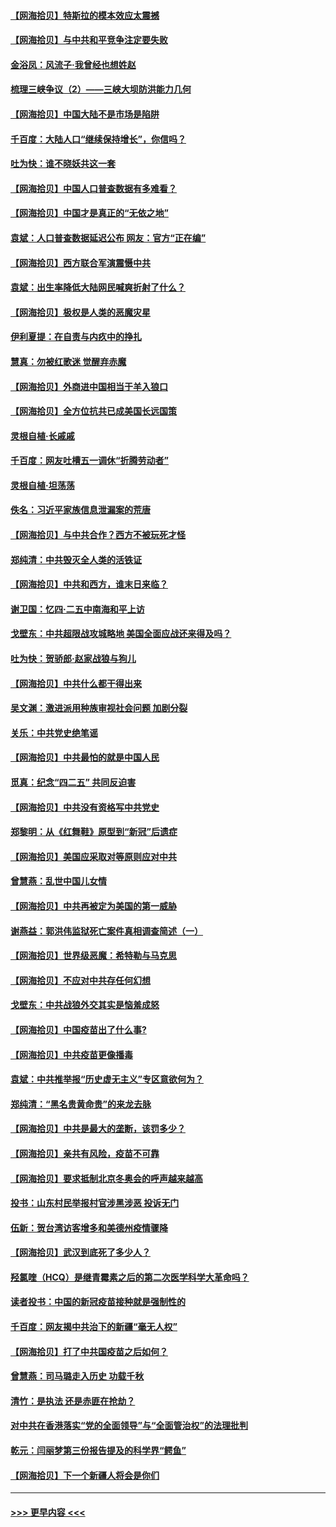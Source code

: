#### [【网海拾贝】特斯拉的模本效应太震撼](../pages/nsc993/n12925626.md?t=05070251) 
#### [【网海拾贝】与中共和平竞争注定要失败](../pages/nsc993/n12923326.md?t=05070251) 
#### [金浴凤：风流子‧我曾经也想姓赵](../pages/nsc993/n12920911.md?t=05070251) 
#### [梳理三峡争议（2）——三峡大坝防洪能力几何](../pages/nsc993/n12920173.md?t=05070251) 
#### [【网海拾贝】中国大陆不是市场是陷阱](../pages/nsc993/n12920143.md?t=05070251) 
#### [千百度：大陆人口“继续保持增长”，你信吗？](../pages/nsc993/n12918946.md?t=05070251) 
#### [吐为快：谁不晓妖共这一套](../pages/nsc993/n12918941.md?t=05070251) 
#### [【网海拾贝】中国人口普查数据有多难看？](../pages/nsc993/n12917822.md?t=05070251) 
#### [【网海拾贝】中国才是真正的“无依之地”](../pages/nsc993/n12915845.md?t=05070251) 
#### [袁斌：人口普查数据延迟公布 网友：官方“正在编”](../pages/nsc993/n12915748.md?t=05070251) 
#### [【网海拾贝】西方联合军演震慑中共](../pages/nsc993/n12913466.md?t=05070251) 
#### [袁斌：出生率降低大陆网民喊爽折射了什么？](../pages/nsc993/n12913365.md?t=05070251) 
#### [【网海拾贝】极权是人类的恶魔灾星](../pages/nsc993/n12910697.md?t=05070251) 
#### [伊利夏提：在自责与内疚中的挣扎](../pages/nsc993/n12910493.md?t=05070251) 
#### [慧真：勿被红歌迷 觉醒弃赤魔](../pages/nsc993/n12910485.md?t=05070251) 
#### [【网海拾贝】外商进中国相当于羊入狼口](../pages/nsc993/n12908274.md?t=05070251) 
#### [【网海拾贝】全方位抗共已成美国长远国策](../pages/nsc993/n12906878.md?t=05070251) 
#### [灵根自植‧长戚戚](../pages/nsc993/n12905585.md?t=05070251) 
#### [千百度：网友吐槽五一调休“折腾劳动者”](../pages/nsc993/n12905934.md?t=05070251) 
#### [灵根自植‧坦荡荡](../pages/nsc993/n12905562.md?t=05070251) 
#### [佚名：习近平家族信息泄漏案的荒唐](../pages/nsc993/n12904705.md?t=05070251) 
#### [【网海拾贝】与中共合作？西方不被玩死才怪](../pages/nsc993/n12903873.md?t=05070251) 
#### [郑纯清：中共毁灭全人类的活铁证](../pages/nsc993/n12903785.md?t=05070251) 
#### [【网海拾贝】中共和西方，谁末日来临？](../pages/nsc993/n12903482.md?t=05070251) 
#### [谢卫国：忆四‧二五中南海和平上访](../pages/nsc993/n12902192.md?t=05070251) 
#### [戈壁东：中共超限战攻城略地 美国全面应战还来得及吗？](../pages/nsc993/n12902297.md?t=05070251) 
#### [吐为快：贺骄郎‧赵家战狼与狗儿](../pages/nsc993/n12902280.md?t=05070251) 
#### [【网海拾贝】中共什么都干得出来](../pages/nsc993/n12897500.md?t=05070251) 
#### [吴文渊：激进派用种族审视社会问题 加剧分裂](../pages/nsc993/n12893881.md?t=05070251) 
#### [关乐：中共党史绝笔谣](../pages/nsc993/n12897270.md?t=05070251) 
#### [【网海拾贝】中共最怕的就是中国人民](../pages/nsc993/n12894705.md?t=05070251) 
#### [觅真：纪念“四二五” 共同反迫害](../pages/nsc993/n12894553.md?t=05070251) 
#### [【网海拾贝】中共没有资格写中共党史](../pages/nsc993/n12892231.md?t=05070251) 
#### [郑黎明：从《红舞鞋》原型到“新冠”后遗症](../pages/nsc993/n12890469.md?t=05070251) 
#### [【网海拾贝】美国应采取对等原则应对中共](../pages/nsc993/n12889176.md?t=05070251) 
#### [曾慧燕：乱世中国儿女情](../pages/nsc993/n12887931.md?t=05070251) 
#### [【网海拾贝】中共再被定为美国的第一威胁](../pages/nsc993/n12887580.md?t=05070251) 
#### [谢燕益：郭洪伟监狱死亡案件真相调查简述（一）](../pages/nsc993/n12885648.md?t=05070251) 
#### [【网海拾贝】世界级恶魔：希特勒与马克思](../pages/nsc993/n12884062.md?t=05070251) 
#### [【网海拾贝】不应对中共存任何幻想](../pages/nsc993/n12881460.md?t=05070251) 
#### [戈壁东：中共战狼外交其实是恼羞成怒](../pages/nsc993/n12880392.md?t=05070251) 
#### [【网海拾贝】中国疫苗出了什么事?](../pages/nsc993/n12879124.md?t=05070251) 
#### [【网海拾贝】中共疫苗更像播毒](../pages/nsc993/n12876631.md?t=05070251) 
#### [袁斌：中共推举报“历史虚无主义”专区意欲何为？](../pages/nsc993/n12876530.md?t=05070251) 
#### [郑纯清：“黑名贵黄命贵”的来龙去脉](../pages/nsc993/n12875589.md?t=05070251) 
#### [【网海拾贝】中共是最大的垄断，该罚多少？](../pages/nsc993/n12874006.md?t=05070251) 
#### [【网海拾贝】亲共有风险，疫苗不可靠](../pages/nsc993/n12872224.md?t=05070251) 
#### [【网海拾贝】要求抵制北京冬奥会的呼声越来越高](../pages/nsc993/n12868962.md?t=05070251) 
#### [投书：山东村民举报村官涉黑涉恶 投诉无门](../pages/nsc993/n12869726.md?t=05070251) 
#### [伍新：贺台湾访客增多和美德州疫情骤降](../pages/nsc993/n12865651.md?t=05070251) 
#### [【网海拾贝】武汉到底死了多少人？](../pages/nsc993/n12863707.md?t=05070251) 
#### [羟氯喹（HCQ）是继青霉素之后的第二次医学科学大革命吗？](../pages/nsc993/n12638564.md?t=05070251) 
#### [读者投书：中国的新冠疫苗接种就是强制性的](../pages/nsc993/n12859932.md?t=05070251) 
#### [千百度：网友揭中共治下的新疆“毫无人权”](../pages/nsc993/n12858385.md?t=05070251) 
#### [【网海拾贝】打了中共国疫苗之后如何？](../pages/nsc993/n12857866.md?t=05070251) 
#### [曾慧燕：司马璐走入历史 功载千秋](../pages/nsc993/n12856996.md?t=05070251) 
#### [清竹：是执法 还是赤匪在抢劫？](../pages/nsc993/n12856952.md?t=05070251) 
#### [对中共在香港落实“党的全面领导”与“全面管治权”的法理批判](../pages/nsc993/n12856929.md?t=05070251) 
#### [乾元：闫丽梦第三份报告提及的科学界“鳄鱼”](../pages/nsc993/n12855985.md?t=05070251) 
#### [【网海拾贝】下一个新疆人将会是你们](../pages/nsc993/n12855864.md?t=05070251) 

----
#### [ >>> 更早内容 <<< ](../indexes/nsc993-earlier.md)
